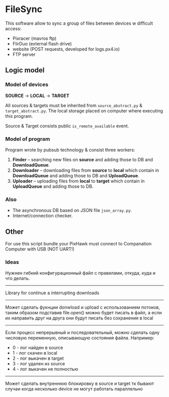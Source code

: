 # FileSync

This software allow to sync a group of files between devices w difficult access:

* Pixracer (mavros ftp)
* FlirDuo (external flash drive)
* website (POST requests, developed for logs.px4.io)
* FTP server

## Logic model

### Model of devices

**SOURCE** -> **LOCAL** -> **TARGET**

All sources & targets must be inherited from `source_abstract.py` & `target_abstract.py`.
The local storage placed on computer where executing this program.

Source & Target consists public `is_remote_available` event.

### Model of program

Program wrote by pubsub technology & consist three workers:

1. **Finder** – searching new files on **source** and adding those to DB and **DownloadQueue**.
2. **Downloader** – downloading files from **source** to **local** which contain in **DownloadQueue** and adding those to DB and **UploadQueue**.
3. **Uploader** – uploading files from **local** to **target** which contain in **UploadQueue** and adding those to DB.

### Also

* The asynchronous DB based on JSON file `json_array.py`.
* Internet/connection checker.

## Other

For use this script bundle your PixHawk must connect to Companation Computer with USB (NOT UART!)

### Ideas

Нужнен гибкий конфигурационный файл с правилами, откуда, куда и что делать.

---

Library for continue a interrupting downloads

---

Может сделать фукнции donwload и upload с использованием потоков,
таким образом подставив file.open() можно будет писать в файл,
а если их направить друг на друга они будут писать без сохранения в local

---

Если процесс непрерывный и последовательный, можно сделать одну числовую переменную, описывающую состояния файла. Например:

* 0 - лог найден в source
* 1 - лог скачен в local
* 2 - лог выкачен в target
* 3 - лог удален из source
* 4 - лог выкачен не полностью

---

Может сделать внутреннюю блокировку в source и target тк бывают случаи когда несколько device не могут работать параллельно